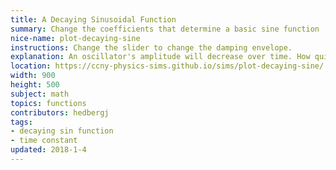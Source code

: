 ```yaml
---
title: A Decaying Sinusoidal Function
summary: Change the coefficients that determine a basic sine function
nice-name: plot-decaying-sine
instructions: Change the slider to change the damping envelope.
explanation: An oscillator's amplitude will decrease over time. How quickly depends on the damping.
location: https://ccny-physics-sims.github.io/sims/plot-decaying-sine/
width: 900
height: 500
subject: math
topics: functions
contributors: hedbergj
tags:
- decaying sin function
- time constant
updated: 2018-1-4
---
```

